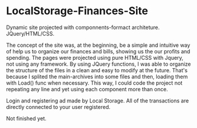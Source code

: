 # LocalStorage-Finances-Site
Dynamic site projected with componnents-formact architeture. JQuery/HTML/CSS. 

The concept of the site was, at the beginning, be a simple and intuitive way of help us to organize our finances and bills, showing us the our profits and spending.
The pages were projected using pure HTML/CSS with Jquery, not using any framework.
By using JQuery functions, I was able to organize the structure of the files in a clean and easy to modify at the future. That's because I splited the main-archives into some
files and then, loading them with Load() func when necessary. This way, I could code the project not repeating any line and yet using each component more than once.

Login and registering ad made by Local Storage.
All of the transactions are directly connected to your user registered.

Not finished yet.
